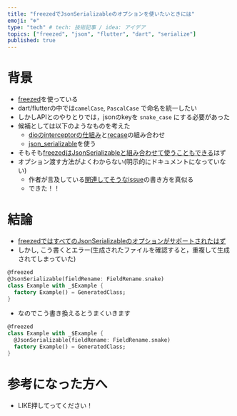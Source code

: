 ```yaml
---
title: "freezedでJsonSerializableのオプションを使いたいときには"
emoji: "❄️"
type: "tech" # tech: 技術記事 / idea: アイデア
topics: ["freezed", "json", "flutter", "dart", "serialize"]
published: true
---
```


# 背景
- [freezed](https://github.com/rrousselGit/freezed)を使っている
- dart/flutterの中では`camelCase`, `PascalCase` で命名を統一したい
- しかしAPIとのやりとりでは，jsonのkeyを `snake_case` にする必要があった
- 候補としては以下のようなものを考えた
  - [dioのinterceptorの仕組み](https://pub.dev/packages/dio#interceptors)と[recase](https://pub.dev/packages/recase)の組み合わせ
  - [json_serializable](https://pub.dev/packages/json_serializable)を使う
- そもそも[freezedはJsonSerializableと組み合わせて使うこともできる](https://github.com/rrousselGit/freezed#fromjsontojson)はず
- オプション渡す方法がよくわからない(明示的にドキュメントになっていない)
  - 作者が言及している[関連してそうなissue](https://github.com/rrousselGit/freezed/issues/50)の書き方を真似る
  - できた！！

# 結論
- [freezedではすべてのJsonSerializableのオプションがサポートされたはず](https://github.com/rrousselGit/freezed/issues/49)
- しかし, こう書くとエラー(生成されたファイルを確認すると，重複して生成されてしまっていた)
```dart
@freezed
@JsonSerializable(fieldRename: FieldRename.snake)
class Example with _$Example {
  factory Example() = GeneratedClass;
}
```
- なのでこう書き換えるとうまくいきます
```dart
@freezed
class Example with _$Example {
  @JsonSerializable(fieldRename: FieldRename.snake)
  factory Example() = GeneratedClass;
}
```

# 参考になった方へ
- LIKE押してってください！
